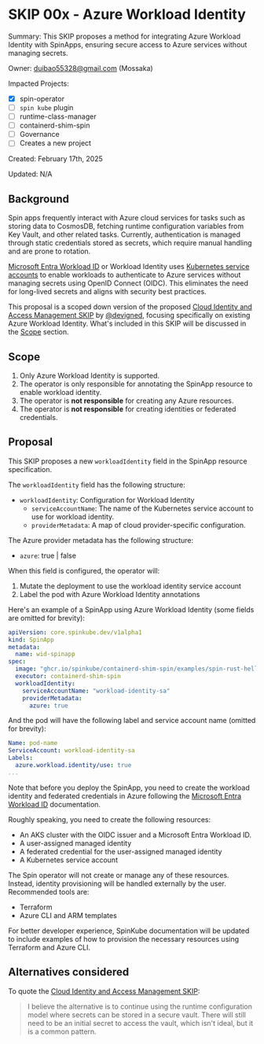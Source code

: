 # SKIP 00x - Azure Workload Identity

Summary: This SKIP proposes a method for integrating Azure Workload Identity with SpinApps, ensuring secure access to Azure services without managing secrets.

Owner: duibao55328@gmail.com (Mossaka)

Impacted Projects:

- [x] spin-operator
- [ ] `spin kube` plugin
- [ ] runtime-class-manager
- [ ] containerd-shim-spin
- [ ] Governance
- [ ] Creates a new project

Created: February 17th, 2025

Updated: N/A

## Background

Spin apps frequently interact with Azure cloud services for tasks such as storing data to CosmosDB, fetching runtime configuration variables from Key Vault, and other related tasks. Currently, authentication is managed through static credentials stored as secrets, which require manual handling and are prone to rotation.

[Microsoft Entra Workload ID](https://learn.microsoft.com/en-us/entra/workload-id/workload-identities-overview) or Workload Identity uses [Kubernetes service accounts](https://kubernetes.io/docs/tasks/configure-pod-container/configure-service-account/#serviceaccount-token-volume-projection) to enable workloads to authenticate to Azure services without managing secrets using OpenID Connect (OIDC). This eliminates the need for long-lived secrets and aligns with security best practices.

This proposal is a scoped down version of the proposed [Cloud Identity and Access Management SKIP](https://github.com/spinframework/skips/pull/9) by [@devigned](https://github.com/devigned), focusing specifically on existing Azure Workload Identity. What's included in this SKIP will be discussed in the [Scope](#scope) section.

## Scope

1. Only Azure Workload Identity is supported.
2. The operator is only responsible for annotating the SpinApp resource to enable workload identity.
3. The operator is **not responsible** for creating any Azure resources.
4. The operator is **not responsible** for creating identities or federated credentials.

## Proposal

This SKIP proposes a new `workloadIdentity` field in the SpinApp resource specification.

The `workloadIdentity` field has the following structure:

- `workloadIdentity`: Configuration for Workload Identity
  - `serviceAccountName`: The name of the Kubernetes service account to use for workload identity.
  - `providerMetadata`: A map of cloud provider-specific configuration.

The Azure provider metadata has the following structure:

- `azure`: true | false

When this field is configured, the operator will:
1. Mutate the deployment to use the workload identity service account
2. Label the pod with Azure Workload Identity annotations

Here's an example of a SpinApp using Azure Workload Identity (some fields are omitted for brevity):
```yaml
apiVersion: core.spinkube.dev/v1alpha1
kind: SpinApp
metadata:
  name: wid-spinapp
spec:
  image: "ghcr.io/spinkube/containerd-shim-spin/examples/spin-rust-hello:v0.13.0"
  executor: containerd-shim-spin
  workloadIdentity:
    serviceAccountName: "workload-identity-sa"
    providerMetadata:
      azure: true
```


And the pod will have the following label and service account name (omitted for brevity):

```yaml
Name: pod-name
ServiceAccount: workload-identity-sa
Labels:
  azure.workload.identity/use: true
...
```

Note that before you deploy the SpinApp, you need to create the workload identity and federated credentials in Azure following the [Microsoft Entra Workload ID](https://learn.microsoft.com/en-us/azure/aks/workload-identity-deploy-cluster) documentation.

Roughly speaking, you need to create the following resources:

- An AKS cluster with the OIDC issuer and a Microsoft Entra Workload ID.
- A user-assigned managed identity
- A federated credential for the user-assigned managed identity
- A Kubernetes service account

The Spin operator will not create or manage any of these resources. Instead, identity provisioning will be handled externally by the user. Recommended tools are:

- Terraform
- Azure CLI and ARM templates

For better developer experience, SpinKube documentation will be updated to include examples of how to provision the necessary resources using Terraform and Azure CLI.

## Alternatives considered

To quote the [Cloud Identity and Access Management SKIP](https://github.com/spinframework/skips/pull/9):

> I believe the alternative is to continue using the runtime configuration model where secrets can be stored in a secure vault. There will still need to be an initial secret to access the vault, which isn't ideal, but it is a common pattern.



